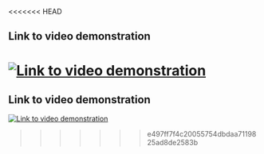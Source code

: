 <<<<<<< HEAD
## Link to video demonstration
[![Link to video demonstration](https://img.youtube.com/vi/J7qs8IHLkeM/0.jpg)](https://youtu.be/J7qs8IHLkeM)
=======
## Link to video demonstration
[![Link to video demonstration](https://img.youtube.com/vi/J7qs8IHLkeM/0.jpg)](https://youtu.be/J7qs8IHLkeM)
>>>>>>> e497ff7f4c20055754dbdaa7119825ad8de2583b
